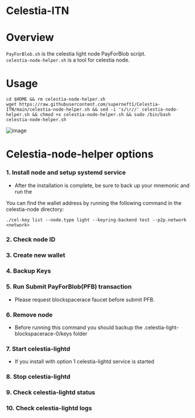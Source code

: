 # Celestia-ITN

# Overview
`PayForBlob.sh` is the celestia light node PayForBlob script.
<br/>
`celestia-node-helper.sh` is a tool for celestia node.

# Usage

```
cd $HOME && rm celestia-node-helper.sh
wget https://raw.githubusercontent.com/superneft1/Celestia-ITN/main/celestia-node-helper.sh && sed -i 's/\r//' celestia-node-helper.sh && chmod +x celestia-node-helper.sh && sudo /bin/bash celestia-node-helper.sh
```

![image](https://user-images.githubusercontent.com/35297605/234550484-6b224abb-8931-4f84-bb97-0521d6c6df08.png)

# Celestia-node-helper options

### 1. Install node and setup systemd service
  + After the installation is complete, be sure to back up your mnemonic and run the 

You can find the wallet address by running the following command in the celestia-node directory:
```
./cel-key list --node.type light --keyring-backend test --p2p.network <network>
```

### 2. Check node ID

### 3. Create new wallet

### 4. Backup Keys

### 5. Run Submit PayForBlob(PFB) transaction
  + Please request blockspacerace faucet before submit PFB.

### 6. Remove node
  + Before running this command you should backup the .celestia-light-blockspacerace-0/keys folder

### 7. Start celestia-lightd
  + If you install with option 1 celestia-lightd service is started

### 8. Stop celestia-lightd

### 9. Check celestia-lightd status

### 10. Check celestia-lightd logs

